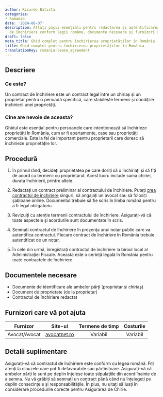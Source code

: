 ```yaml
---
author: Ricardo Batista
categories:
- Romania
date: '2024-06-07'
description: Aflați pașii esențiali pentru redactarea și autentificarea unui contract
  de închiriere conform legii române, documente necesare și furnizori recomandați.
draft: false
meta_title: Ghid complet pentru închirierea proprietăților în România
title: Ghid complet pentru închirierea proprietăților în România
translationKey: romania-lease_agreement
---
```



## Descriere
### Ce este?
Un contract de închiriere este un contract legal între un chiriaș și un proprietar pentru o perioadă specifică, care stabilește termenii și condițiile închirierii unei proprietăți.

### Cine are nevoie de aceasta?
Ghidul este esențial pentru persoanele care intenționează să închirieze proprietăți în România, cum ar fi apartamente, case sau proprietăți comerciale. Este la fel de important pentru proprietarii care doresc să închirieze proprietățile lor.

## Procedură

1. În primul rând, decideți proprietatea pe care doriți să o închiriați și să fiți de acord cu termenii cu proprietarul. Acest lucru include suma chiriei, durata închirierii, printre altele.

2. Redactați un contract preliminar al contractului de închiriere. Puteți [crea contractul de închiriere](https://www.avocatnet.ro/articol/42059/Contractul-de-inchiriere-model-si-informatii-esentiale.html) singuri, să angajați un avocat sau să folosiți șabloane online. Documentul trebuie să fie scris în limba română pentru a fi legal obligatoriu.

3. Revizuiți cu atenție termenii contractului de închiriere. Asigurați-vă că toate aspectele și acordurile sunt documentate în scris.

4. Semnați contractul de închiriere în prezența unui notar public care va autentifica contractul. Fiecare contract de închiriere în România trebuie autentificat de un notar.

5. În cele din urmă, înregistrați contractul de închiriere la biroul local al Administrației Fiscale. Aceasta este o cerință legală în România pentru toate contractele de închiriere.

## Documentele necesare

- Documente de identificare ale ambelor părți (proprietar și chiriaș)
- Document de proprietate (de la proprietar)
- Contractul de închiriere redactat

## Furnizori care vă pot ajuta

| Furnizor         | Site-ul                    | Termene de timp  | Costurile       |
| ---------------  | -------------------------- | :-------------:  | :-------------: |
| Avocat/Avocat    | [avocatnet.ro](https://www.avocatnet.ro/) | Variabil      | Variabil       |

## Detalii suplimentare

Asigurați-vă că contractul de închiriere este conform cu legea română. Fiți atenți la clauzele care pot fi defavorabile sau părtinitoare. Asigurați-vă că ambelor părți le sunt pe deplin înțelese toate stipulațiile din acord înainte de a semna. Nu vă grăbiți să semnați un contract până când nu înțelegeți pe deplin consecințele și responsabilitățile.
În plus, nu uitați să luați în considerare procedurile corecte pentru Asigurarea de Chirie.